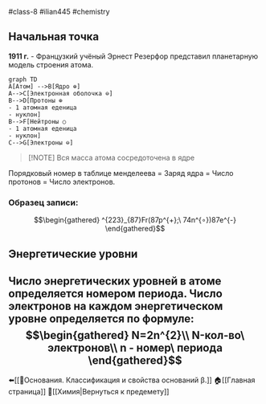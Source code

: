 #class-8 #ilian445 #chemistry
## Начальная точка
**1911 г.** - Французкий учёный Эрнест Резерфор представил планетарную модель строения атома.
```mermaid
graph TD
A[Атом] -->B[Ядро ⊕]
A-->C[Электронная оболочка ⊖]
B-->D[Протоны ⊕
- 1 атомная еденица
- нуклон]
B-->F[Нейтроны ○
- 1 атомная еденица
- нуклон]
C-->G[Электроны ⊖]
```
>[!NOTE] Вся масса атома сосредоточена в ядре

Порядковый номер в таблице менделеева = Заряд ядра = Число протонов = Число электронов.
### Образец записи:
$$\begin{gathered}
^{223}_{87}Fr(87p^{+};\ 74n^{∘})87e^{-}
\end{gathered}$$
## Энергетические уровни
Число энергетических уровней в атоме определяется номером периода.
Число электронов на каждом энергетическом уровне определяется по формуле:
$$\begin{gathered}
N=2n^{2}\\
N-кол-во\ электронов\\
n - номер\ периода
\end{gathered}$$
---
⬅️[[📒Основания. Классификация и свойства оснований β.]]
🏠[[Главная страница]]
🧪[[Химия|Вернуться к предемету]]